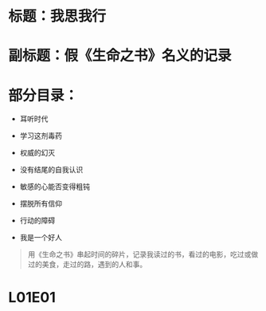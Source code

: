 # 标题：我思我行

# 副标题：假《生命之书》名义的记录

# 部分目录：

+ 耳听时代

+ 学习这剂毒药

+ 权威的幻灭

+ 没有结尾的自我认识

+ 敏感的心能否变得粗钝

+ 摆脱所有信仰

+ 行动的障碍

+ 我是一个好人

> 用《生命之书》串起时间的碎片，记录我读过的书，看过的电影，吃过或做过的美食，走过的路，遇到的人和事。

# L01E01
